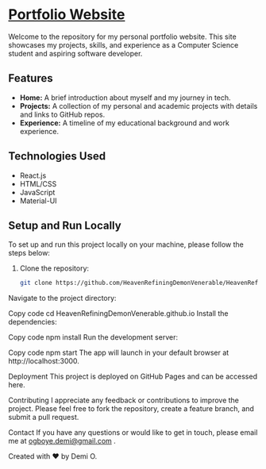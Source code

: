 # [Portfolio Website](https://heavenrefiningdemonvenerable.github.io/)

Welcome to the repository for my personal portfolio website. This site showcases my projects, skills, and experience as a Computer Science student and aspiring software developer.

## Features

- **Home:** A brief introduction about myself and my journey in tech.
- **Projects:** A collection of my personal and academic projects with details and links to GitHub repos.
- **Experience:** A timeline of my educational background and work experience.

## Technologies Used

- React.js
- HTML/CSS
- JavaScript
- Material-UI

## Setup and Run Locally

To set up and run this project locally on your machine, please follow the steps below:

1. Clone the repository:

   ```bash
   git clone https://github.com/HeavenRefiningDemonVenerable/HeavenRefiningDemonVenerable.github.io.git
Navigate to the project directory:

Copy code
cd HeavenRefiningDemonVenerable.github.io
Install the dependencies:

Copy code
npm install
Run the development server:

Copy code
npm start
The app will launch in your default browser at http://localhost:3000.

Deployment
This project is deployed on GitHub Pages and can be accessed here.

Contributing
I appreciate any feedback or contributions to improve the project. Please feel free to fork the repository, create a feature branch, and submit a pull request.

Contact
If you have any questions or would like to get in touch, please email me at ogboye.demi@gmail.com .

Created with ❤ by Demi O.